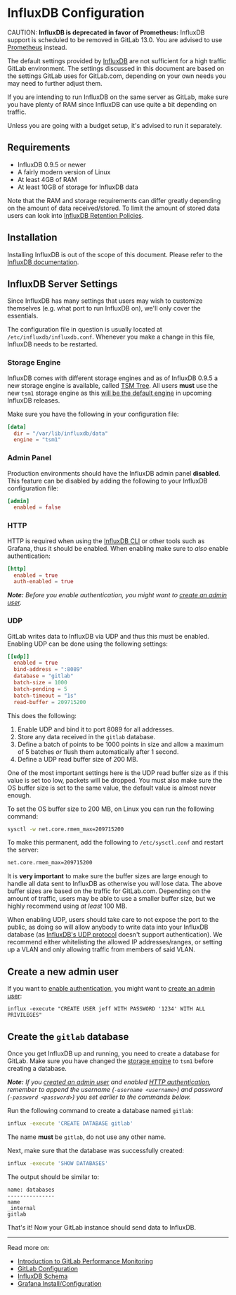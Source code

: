 # InfluxDB Configuration

CAUTION: **InfluxDB is deprecated in favor of Prometheus:**
InfluxDB support is scheduled to be removed in GitLab 13.0.
You are advised to use [Prometheus](../prometheus/index.md) instead.

The default settings provided by [InfluxDB] are not sufficient for a high traffic
GitLab environment. The settings discussed in this document are based on the
settings GitLab uses for GitLab.com, depending on your own needs you may need to
further adjust them.

If you are intending to run InfluxDB on the same server as GitLab, make sure
you have plenty of RAM since InfluxDB can use quite a bit depending on traffic.

Unless you are going with a budget setup, it's advised to run it separately.

## Requirements

- InfluxDB 0.9.5 or newer
- A fairly modern version of Linux
- At least 4GB of RAM
- At least 10GB of storage for InfluxDB data

Note that the RAM and storage requirements can differ greatly depending on the
amount of data received/stored. To limit the amount of stored data users can
look into [InfluxDB Retention Policies][influxdb-retention].

## Installation

Installing InfluxDB is out of the scope of this document. Please refer to the
[InfluxDB documentation].

## InfluxDB Server Settings

Since InfluxDB has many settings that users may wish to customize themselves
(e.g. what port to run InfluxDB on), we'll only cover the essentials.

The configuration file in question is usually located at
`/etc/influxdb/influxdb.conf`. Whenever you make a change in this file,
InfluxDB needs to be restarted.

### Storage Engine

InfluxDB comes with different storage engines and as of InfluxDB 0.9.5 a new
storage engine is available, called [TSM Tree](https://www.influxdata.com/blog/new-storage-engine-time-structured-merge-tree/).
All users **must** use the new `tsm1` storage engine as this [will be the default engine][tsm1-commit] in
upcoming InfluxDB releases.

Make sure you have the following in your configuration file:

```toml
[data]
  dir = "/var/lib/influxdb/data"
  engine = "tsm1"
```

### Admin Panel

Production environments should have the InfluxDB admin panel **disabled**. This
feature can be disabled by adding the following to your InfluxDB configuration
file:

```toml
[admin]
  enabled = false
```

### HTTP

HTTP is required when using the [InfluxDB CLI] or other tools such as Grafana,
thus it should be enabled. When enabling make sure to _also_ enable
authentication:

```toml
[http]
  enabled = true
  auth-enabled = true
```

_**Note:** Before you enable authentication, you might want to [create an
admin user](#create-a-new-admin-user)._

### UDP

GitLab writes data to InfluxDB via UDP and thus this must be enabled. Enabling
UDP can be done using the following settings:

```toml
[[udp]]
  enabled = true
  bind-address = ":8089"
  database = "gitlab"
  batch-size = 1000
  batch-pending = 5
  batch-timeout = "1s"
  read-buffer = 209715200
```

This does the following:

1. Enable UDP and bind it to port 8089 for all addresses.
1. Store any data received in the `gitlab` database.
1. Define a batch of points to be 1000 points in size and allow a maximum of
   5 batches _or_ flush them automatically after 1 second.
1. Define a UDP read buffer size of 200 MB.

One of the most important settings here is the UDP read buffer size as if this
value is set too low, packets will be dropped. You must also make sure the OS
buffer size is set to the same value, the default value is almost never enough.

To set the OS buffer size to 200 MB, on Linux you can run the following command:

```bash
sysctl -w net.core.rmem_max=209715200
```

To make this permanent, add the following to `/etc/sysctl.conf` and restart the
server:

```bash
net.core.rmem_max=209715200
```

It is **very important** to make sure the buffer sizes are large enough to
handle all data sent to InfluxDB as otherwise you _will_ lose data. The above
buffer sizes are based on the traffic for GitLab.com. Depending on the amount of
traffic, users may be able to use a smaller buffer size, but we highly recommend
using _at least_ 100 MB.

When enabling UDP, users should take care to not expose the port to the public,
as doing so will allow anybody to write data into your InfluxDB database (as
[InfluxDB's UDP protocol][udp] doesn't support authentication). We recommend either
whitelisting the allowed IP addresses/ranges, or setting up a VLAN and only
allowing traffic from members of said VLAN.

## Create a new admin user

If you want to [enable authentication](#http), you might want to [create an
admin user][influx-admin]:

```shell
influx -execute "CREATE USER jeff WITH PASSWORD '1234' WITH ALL PRIVILEGES"
```

## Create the `gitlab` database

Once you get InfluxDB up and running, you need to create a database for GitLab.
Make sure you have changed the [storage engine](#storage-engine) to `tsm1`
before creating a database.

_**Note:** If you [created an admin user](#create-a-new-admin-user) and enabled
[HTTP authentication](#http), remember to append the username (`-username <username>`)
and password (`-password <password>`)  you set earlier to the commands below._

Run the following command to create a database named `gitlab`:

```bash
influx -execute 'CREATE DATABASE gitlab'
```

The name **must** be `gitlab`, do not use any other name.

Next, make sure that the database was successfully created:

```bash
influx -execute 'SHOW DATABASES'
```

The output should be similar to:

```plaintext
name: databases
---------------
name
_internal
gitlab
```

That's it! Now your GitLab instance should send data to InfluxDB.

---

Read more on:

- [Introduction to GitLab Performance Monitoring](index.md)
- [GitLab Configuration](gitlab_configuration.md)
- [InfluxDB Schema](influxdb_schema.md)
- [Grafana Install/Configuration](grafana_configuration.md)

[influxdb-retention]: https://docs.influxdata.com/influxdb/v0.9/query_language/database_management/#retention-policy-management
[influxdb documentation]: https://docs.influxdata.com/influxdb/v0.9/
[influxdb cli]: https://docs.influxdata.com/influxdb/v0.9/tools/shell/
[udp]: https://docs.influxdata.com/influxdb/v0.9/write_protocols/udp/
[influxdb]: https://www.influxdata.com/products/influxdb-overview/
[tsm1-commit]: https://github.com/influxdata/influxdb/commit/15d723dc77651bac83e09e2b1c94be480966cb0d
[influx-admin]: https://docs.influxdata.com/influxdb/v0.9/administration/authentication_and_authorization/#create-a-new-admin-user

